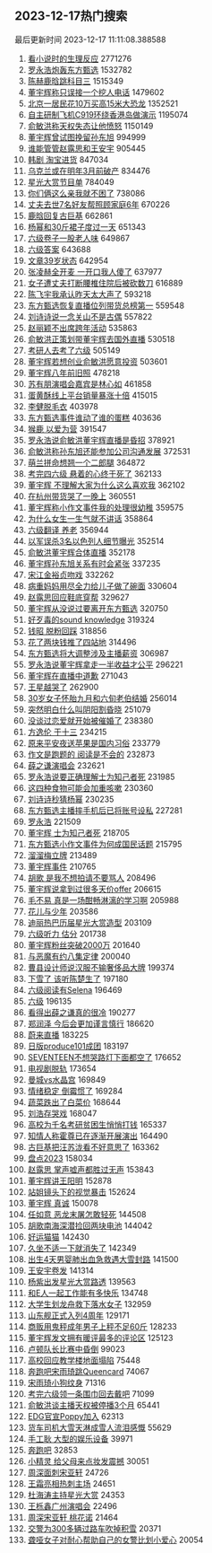 ## 2023-12-17热门搜索 
最后更新时间 2023-12-17 11:11:08.388588 
1. [看小说时的生理反应](https://s.weibo.com/weibo?q=%E7%9C%8B%E5%B0%8F%E8%AF%B4%E6%97%B6%E7%9A%84%E7%94%9F%E7%90%86%E5%8F%8D%E5%BA%94&t=31&band_rank=1&Refer=top) 2771276
1. [罗永浩炮轰东方甄选](https://s.weibo.com/weibo?q=%23%E7%BD%97%E6%B0%B8%E6%B5%A9%E7%82%AE%E8%BD%B0%E4%B8%9C%E6%96%B9%E7%94%84%E9%80%89%23&t=31&band_rank=2&Refer=top) 1532782
1. [陈赫鹿晗跳科目三](https://s.weibo.com/weibo?q=%23%E9%99%88%E8%B5%AB%E9%B9%BF%E6%99%97%E8%B7%B3%E7%A7%91%E7%9B%AE%E4%B8%89%23&t=31&band_rank=1&Refer=top) 1515349
1. [董宇辉称只误接一个挖人电话](https://s.weibo.com/weibo?q=%23%E8%91%A3%E5%AE%87%E8%BE%89%E7%A7%B0%E5%8F%AA%E8%AF%AF%E6%8E%A5%E4%B8%80%E4%B8%AA%E6%8C%96%E4%BA%BA%E7%94%B5%E8%AF%9D%23&t=31&band_rank=1&Refer=top) 1479602
1. [北京一居民花10万买高15米大恐龙](https://s.weibo.com/weibo?q=%23%E5%8C%97%E4%BA%AC%E4%B8%80%E5%B1%85%E6%B0%91%E8%8A%B110%E4%B8%87%E4%B9%B0%E9%AB%9815%E7%B1%B3%E5%A4%A7%E6%81%90%E9%BE%99%23&t=31&band_rank=1&Refer=top) 1352521
1. [自主研制飞机C919环绕香港岛做演示](https://s.weibo.com/weibo?q=%23%E8%87%AA%E4%B8%BB%E7%A0%94%E5%88%B6%E9%A3%9E%E6%9C%BAC919%E7%8E%AF%E7%BB%95%E9%A6%99%E6%B8%AF%E5%B2%9B%E5%81%9A%E6%BC%94%E7%A4%BA%23&t=31&band_rank=3&Refer=top) 1195074
1. [俞敏洪称天权失态让他愤怒](https://s.weibo.com/weibo?q=%23%E4%BF%9E%E6%95%8F%E6%B4%AA%E7%A7%B0%E5%A4%A9%E6%9D%83%E5%A4%B1%E6%80%81%E8%AE%A9%E4%BB%96%E6%84%A4%E6%80%92%23&t=31&band_rank=4&Refer=top) 1150149
1. [董宇辉曾试图挽留孙东旭](https://s.weibo.com/weibo?q=%23%E8%91%A3%E5%AE%87%E8%BE%89%E6%9B%BE%E8%AF%95%E5%9B%BE%E6%8C%BD%E7%95%99%E5%AD%99%E4%B8%9C%E6%97%AD%23&t=31&band_rank=5&Refer=top) 994999
1. [谁能管管赵露思和王安宇](https://s.weibo.com/weibo?q=%E8%B0%81%E8%83%BD%E7%AE%A1%E7%AE%A1%E8%B5%B5%E9%9C%B2%E6%80%9D%E5%92%8C%E7%8E%8B%E5%AE%89%E5%AE%87&t=31&band_rank=6&Refer=top) 905445
1. [韩剧 淘宝进货](https://s.weibo.com/weibo?q=%E9%9F%A9%E5%89%A7%20%E6%B7%98%E5%AE%9D%E8%BF%9B%E8%B4%A7&t=31&band_rank=38&Refer=top) 847034
1. [乌克兰或在明年3月前破产](https://s.weibo.com/weibo?q=%23%E4%B9%8C%E5%85%8B%E5%85%B0%E6%88%96%E5%9C%A8%E6%98%8E%E5%B9%B43%E6%9C%88%E5%89%8D%E7%A0%B4%E4%BA%A7%23&t=31&band_rank=50&Refer=top) 834476
1. [星光大赏节目单](https://s.weibo.com/weibo?q=%23%E6%98%9F%E5%85%89%E5%A4%A7%E8%B5%8F%E8%8A%82%E7%9B%AE%E5%8D%95%23&t=31&band_rank=5&Refer=top) 784049
1. [你们俩这么亲我就不困了](https://s.weibo.com/weibo?q=%E4%BD%A0%E4%BB%AC%E4%BF%A9%E8%BF%99%E4%B9%88%E4%BA%B2%E6%88%91%E5%B0%B1%E4%B8%8D%E5%9B%B0%E4%BA%86&t=31&band_rank=7&Refer=top) 738086
1. [丈夫去世7名好友帮照顾家庭6年](https://s.weibo.com/weibo?q=%23%E4%B8%88%E5%A4%AB%E5%8E%BB%E4%B8%967%E5%90%8D%E5%A5%BD%E5%8F%8B%E5%B8%AE%E7%85%A7%E9%A1%BE%E5%AE%B6%E5%BA%AD6%E5%B9%B4%23&t=31&band_rank=20&Refer=top) 670226
1. [鹿晗回复古巨基](https://s.weibo.com/weibo?q=%23%E9%B9%BF%E6%99%97%E5%9B%9E%E5%A4%8D%E5%8F%A4%E5%B7%A8%E5%9F%BA%23&t=31&band_rank=8&Refer=top) 662861
1. [杨幂和30斤裙子度过一天](https://s.weibo.com/weibo?q=%E6%9D%A8%E5%B9%82%E5%92%8C30%E6%96%A4%E8%A3%99%E5%AD%90%E5%BA%A6%E8%BF%87%E4%B8%80%E5%A4%A9&t=31&band_rank=37&Refer=top) 651343
1. [六级卷子一股老人味](https://s.weibo.com/weibo?q=%E5%85%AD%E7%BA%A7%E5%8D%B7%E5%AD%90%E4%B8%80%E8%82%A1%E8%80%81%E4%BA%BA%E5%91%B3&t=31&band_rank=9&Refer=top) 649867
1. [六级答案](https://s.weibo.com/weibo?q=%E5%85%AD%E7%BA%A7%E7%AD%94%E6%A1%88&t=31&band_rank=10&Refer=top) 643688
1. [文章39岁状态](https://s.weibo.com/weibo?q=%23%E6%96%87%E7%AB%A039%E5%B2%81%E7%8A%B6%E6%80%81%23&t=31&band_rank=11&Refer=top) 642954
1. [张凌赫全开麦 一开口我人傻了](https://s.weibo.com/weibo?q=%E5%BC%A0%E5%87%8C%E8%B5%AB%E5%85%A8%E5%BC%80%E9%BA%A6%20%E4%B8%80%E5%BC%80%E5%8F%A3%E6%88%91%E4%BA%BA%E5%82%BB%E4%BA%86&t=31&band_rank=12&Refer=top) 637977
1. [女子遭丈夫打断腰椎住院后被砍数刀](https://s.weibo.com/weibo?q=%23%E5%A5%B3%E5%AD%90%E9%81%AD%E4%B8%88%E5%A4%AB%E6%89%93%E6%96%AD%E8%85%B0%E6%A4%8E%E4%BD%8F%E9%99%A2%E5%90%8E%E8%A2%AB%E7%A0%8D%E6%95%B0%E5%88%80%23&t=31&band_rank=10&Refer=top) 616889
1. [陈飞宇我承认昨天太大声了](https://s.weibo.com/weibo?q=%23%E9%99%88%E9%A3%9E%E5%AE%87%E6%88%91%E6%89%BF%E8%AE%A4%E6%98%A8%E5%A4%A9%E5%A4%AA%E5%A4%A7%E5%A3%B0%E4%BA%86%23&t=31&band_rank=13&Refer=top) 593218
1. [东方甄选恢复直播位列带货总榜第一](https://s.weibo.com/weibo?q=%23%E4%B8%9C%E6%96%B9%E7%94%84%E9%80%89%E6%81%A2%E5%A4%8D%E7%9B%B4%E6%92%AD%E4%BD%8D%E5%88%97%E5%B8%A6%E8%B4%A7%E6%80%BB%E6%A6%9C%E7%AC%AC%E4%B8%80%23&t=31&band_rank=2&Refer=top) 559548
1. [刘诗诗说一念关山不是古偶](https://s.weibo.com/weibo?q=%23%E5%88%98%E8%AF%97%E8%AF%97%E8%AF%B4%E4%B8%80%E5%BF%B5%E5%85%B3%E5%B1%B1%E4%B8%8D%E6%98%AF%E5%8F%A4%E5%81%B6%23&t=31&band_rank=10&Refer=top) 557822
1. [赵丽颖不出席跨年活动](https://s.weibo.com/weibo?q=%23%E8%B5%B5%E4%B8%BD%E9%A2%96%E4%B8%8D%E5%87%BA%E5%B8%AD%E8%B7%A8%E5%B9%B4%E6%B4%BB%E5%8A%A8%23&t=31&band_rank=6&Refer=top) 535863
1. [俞敏洪正策划带董宇辉去国外直播](https://s.weibo.com/weibo?q=%23%E4%BF%9E%E6%95%8F%E6%B4%AA%E6%AD%A3%E7%AD%96%E5%88%92%E5%B8%A6%E8%91%A3%E5%AE%87%E8%BE%89%E5%8E%BB%E5%9B%BD%E5%A4%96%E7%9B%B4%E6%92%AD%23&t=31&band_rank=6&Refer=top) 530518
1. [考研人去考了六级](https://s.weibo.com/weibo?q=%23%E8%80%83%E7%A0%94%E4%BA%BA%E5%8E%BB%E8%80%83%E4%BA%86%E5%85%AD%E7%BA%A7%23&t=31&band_rank=16&Refer=top) 505149
1. [董宇辉若想创业俞敏洪愿意投资](https://s.weibo.com/weibo?q=%23%E8%91%A3%E5%AE%87%E8%BE%89%E8%8B%A5%E6%83%B3%E5%88%9B%E4%B8%9A%E4%BF%9E%E6%95%8F%E6%B4%AA%E6%84%BF%E6%84%8F%E6%8A%95%E8%B5%84%23&t=31&band_rank=14&Refer=top) 503601
1. [董宇辉八年前旧照](https://s.weibo.com/weibo?q=%23%E8%91%A3%E5%AE%87%E8%BE%89%E5%85%AB%E5%B9%B4%E5%89%8D%E6%97%A7%E7%85%A7%23&t=31&band_rank=14&Refer=top) 478218
1. [苏有朋演唱会嘉宾是林心如](https://s.weibo.com/weibo?q=%E8%8B%8F%E6%9C%89%E6%9C%8B%E6%BC%94%E5%94%B1%E4%BC%9A%E5%98%89%E5%AE%BE%E6%98%AF%E6%9E%97%E5%BF%83%E5%A6%82&t=31&band_rank=15&Refer=top) 461858
1. [蛋黄酥线上平台销量暴涨十倍](https://s.weibo.com/weibo?q=%23%E8%9B%8B%E9%BB%84%E9%85%A5%E7%BA%BF%E4%B8%8A%E5%B9%B3%E5%8F%B0%E9%94%80%E9%87%8F%E6%9A%B4%E6%B6%A8%E5%8D%81%E5%80%8D%23&t=31&band_rank=36&Refer=top) 415015
1. [李健脱毛衣](https://s.weibo.com/weibo?q=%E6%9D%8E%E5%81%A5%E8%84%B1%E6%AF%9B%E8%A1%A3&t=31&band_rank=16&Refer=top) 403978
1. [东方甄选事件谁动了谁的蛋糕](https://s.weibo.com/weibo?q=%23%E4%B8%9C%E6%96%B9%E7%94%84%E9%80%89%E4%BA%8B%E4%BB%B6%E8%B0%81%E5%8A%A8%E4%BA%86%E8%B0%81%E7%9A%84%E8%9B%8B%E7%B3%95%23&t=31&band_rank=45&Refer=top) 403636
1. [猴鹿 以爱为营](https://s.weibo.com/weibo?q=%E7%8C%B4%E9%B9%BF%20%E4%BB%A5%E7%88%B1%E4%B8%BA%E8%90%A5&t=31&band_rank=23&Refer=top) 391547
1. [罗永浩说俞敏洪董宇辉直播是昏招](https://s.weibo.com/weibo?q=%23%E7%BD%97%E6%B0%B8%E6%B5%A9%E8%AF%B4%E4%BF%9E%E6%95%8F%E6%B4%AA%E8%91%A3%E5%AE%87%E8%BE%89%E7%9B%B4%E6%92%AD%E6%98%AF%E6%98%8F%E6%8B%9B%23&t=31&band_rank=17&Refer=top) 378921
1. [俞敏洪称孙东旭还能参加公司沟通发展](https://s.weibo.com/weibo?q=%23%E4%BF%9E%E6%95%8F%E6%B4%AA%E7%A7%B0%E5%AD%99%E4%B8%9C%E6%97%AD%E8%BF%98%E8%83%BD%E5%8F%82%E5%8A%A0%E5%85%AC%E5%8F%B8%E6%B2%9F%E9%80%9A%E5%8F%91%E5%B1%95%23&t=31&band_rank=47&Refer=top) 372531
1. [萌兰拼命想翘一个二郎腿](https://s.weibo.com/weibo?q=%23%E8%90%8C%E5%85%B0%E6%8B%BC%E5%91%BD%E6%83%B3%E7%BF%98%E4%B8%80%E4%B8%AA%E4%BA%8C%E9%83%8E%E8%85%BF%23&t=31&band_rank=30&Refer=top) 364872
1. [考完四六级 悬着的心终于死了](https://s.weibo.com/weibo?q=%E8%80%83%E5%AE%8C%E5%9B%9B%E5%85%AD%E7%BA%A7%20%E6%82%AC%E7%9D%80%E7%9A%84%E5%BF%83%E7%BB%88%E4%BA%8E%E6%AD%BB%E4%BA%86&t=31&band_rank=19&Refer=top) 362133
1. [董宇辉 不理解大家为什么这么喜欢我](https://s.weibo.com/weibo?q=%E8%91%A3%E5%AE%87%E8%BE%89%20%E4%B8%8D%E7%90%86%E8%A7%A3%E5%A4%A7%E5%AE%B6%E4%B8%BA%E4%BB%80%E4%B9%88%E8%BF%99%E4%B9%88%E5%96%9C%E6%AC%A2%E6%88%91&t=31&band_rank=21&Refer=top) 362102
1. [在杭州带货哭了一晚上](https://s.weibo.com/weibo?q=%23%E5%9C%A8%E6%9D%AD%E5%B7%9E%E5%B8%A6%E8%B4%A7%E5%93%AD%E4%BA%86%E4%B8%80%E6%99%9A%E4%B8%8A%23&t=31&band_rank=18&Refer=top) 360551
1. [董宇辉称小作文事件我的处理很幼稚](https://s.weibo.com/weibo?q=%23%E8%91%A3%E5%AE%87%E8%BE%89%E7%A7%B0%E5%B0%8F%E4%BD%9C%E6%96%87%E4%BA%8B%E4%BB%B6%E6%88%91%E7%9A%84%E5%A4%84%E7%90%86%E5%BE%88%E5%B9%BC%E7%A8%9A%23&t=31&band_rank=22&Refer=top) 359575
1. [为什么女生一生气就不讲话](https://s.weibo.com/weibo?q=%23%E4%B8%BA%E4%BB%80%E4%B9%88%E5%A5%B3%E7%94%9F%E4%B8%80%E7%94%9F%E6%B0%94%E5%B0%B1%E4%B8%8D%E8%AE%B2%E8%AF%9D%23&t=31&band_rank=34&Refer=top) 358864
1. [六级翻译 养老](https://s.weibo.com/weibo?q=%E5%85%AD%E7%BA%A7%E7%BF%BB%E8%AF%91%20%E5%85%BB%E8%80%81&t=31&band_rank=20&Refer=top) 356944
1. [以军误杀3名以色列人细节曝光](https://s.weibo.com/weibo?q=%23%E4%BB%A5%E5%86%9B%E8%AF%AF%E6%9D%803%E5%90%8D%E4%BB%A5%E8%89%B2%E5%88%97%E4%BA%BA%E7%BB%86%E8%8A%82%E6%9B%9D%E5%85%89%23&t=31&band_rank=9&Refer=top) 352514
1. [俞敏洪董宇辉合体直播](https://s.weibo.com/weibo?q=%23%E4%BF%9E%E6%95%8F%E6%B4%AA%E8%91%A3%E5%AE%87%E8%BE%89%E5%90%88%E4%BD%93%E7%9B%B4%E6%92%AD%23&t=31&band_rank=24&Refer=top) 352178
1. [董宇辉孙东旭关系有时会紧张](https://s.weibo.com/weibo?q=%23%E8%91%A3%E5%AE%87%E8%BE%89%E5%AD%99%E4%B8%9C%E6%97%AD%E5%85%B3%E7%B3%BB%E6%9C%89%E6%97%B6%E4%BC%9A%E7%B4%A7%E5%BC%A0%23&t=31&band_rank=25&Refer=top) 337235
1. [宋江金裕贞吻戏](https://s.weibo.com/weibo?q=%E5%AE%8B%E6%B1%9F%E9%87%91%E8%A3%95%E8%B4%9E%E5%90%BB%E6%88%8F&t=31&band_rank=26&Refer=top) 332262
1. [病重妈妈用尽全力给儿子做了碗面](https://s.weibo.com/weibo?q=%23%E7%97%85%E9%87%8D%E5%A6%88%E5%A6%88%E7%94%A8%E5%B0%BD%E5%85%A8%E5%8A%9B%E7%BB%99%E5%84%BF%E5%AD%90%E5%81%9A%E4%BA%86%E7%A2%97%E9%9D%A2%23&t=31&band_rank=40&Refer=top) 330604
1. [赵露思回应鞋底穿帮](https://s.weibo.com/weibo?q=%23%E8%B5%B5%E9%9C%B2%E6%80%9D%E5%9B%9E%E5%BA%94%E9%9E%8B%E5%BA%95%E7%A9%BF%E5%B8%AE%23&t=31&band_rank=27&Refer=top) 329627
1. [董宇辉从没说过要离开东方甄选](https://s.weibo.com/weibo?q=%23%E8%91%A3%E5%AE%87%E8%BE%89%E4%BB%8E%E6%B2%A1%E8%AF%B4%E8%BF%87%E8%A6%81%E7%A6%BB%E5%BC%80%E4%B8%9C%E6%96%B9%E7%94%84%E9%80%89%23&t=31&band_rank=28&Refer=top) 320750
1. [好歹毒的sound knowledge](https://s.weibo.com/weibo?q=%E5%A5%BD%E6%AD%B9%E6%AF%92%E7%9A%84sound%20knowledge&t=31&band_rank=29&Refer=top) 319324
1. [钱昭 脱粉回踩](https://s.weibo.com/weibo?q=%E9%92%B1%E6%98%AD%20%E8%84%B1%E7%B2%89%E5%9B%9E%E8%B8%A9&t=31&band_rank=31&Refer=top) 318856
1. [花了两块钱推了四站地](https://s.weibo.com/weibo?q=%23%E8%8A%B1%E4%BA%86%E4%B8%A4%E5%9D%97%E9%92%B1%E6%8E%A8%E4%BA%86%E5%9B%9B%E7%AB%99%E5%9C%B0%23&t=31&band_rank=40&Refer=top) 314496
1. [东方甄选将大调整涉及主播薪资](https://s.weibo.com/weibo?q=%23%E4%B8%9C%E6%96%B9%E7%94%84%E9%80%89%E5%B0%86%E5%A4%A7%E8%B0%83%E6%95%B4%E6%B6%89%E5%8F%8A%E4%B8%BB%E6%92%AD%E8%96%AA%E8%B5%84%23&t=31&band_rank=32&Refer=top) 306987
1. [罗永浩说董宇辉拿走一半收益才公平](https://s.weibo.com/weibo?q=%23%E7%BD%97%E6%B0%B8%E6%B5%A9%E8%AF%B4%E8%91%A3%E5%AE%87%E8%BE%89%E6%8B%BF%E8%B5%B0%E4%B8%80%E5%8D%8A%E6%94%B6%E7%9B%8A%E6%89%8D%E5%85%AC%E5%B9%B3%23&t=31&band_rank=33&Refer=top) 296221
1. [董宇辉在直播中道歉](https://s.weibo.com/weibo?q=%23%E8%91%A3%E5%AE%87%E8%BE%89%E5%9C%A8%E7%9B%B4%E6%92%AD%E4%B8%AD%E9%81%93%E6%AD%89%23&t=31&band_rank=35&Refer=top) 271043
1. [王星越哭了](https://s.weibo.com/weibo?q=%23%E7%8E%8B%E6%98%9F%E8%B6%8A%E5%93%AD%E4%BA%86%23&t=31&band_rank=36&Refer=top) 262900
1. [30岁女子怀胎九月和六旬老伯结婚](https://s.weibo.com/weibo?q=%2330%E5%B2%81%E5%A5%B3%E5%AD%90%E6%80%80%E8%83%8E%E4%B9%9D%E6%9C%88%E5%92%8C%E5%85%AD%E6%97%AC%E8%80%81%E4%BC%AF%E7%BB%93%E5%A9%9A%23&t=31&band_rank=23&Refer=top) 256014
1. [突然明白什么叫阴阳割昏晓](https://s.weibo.com/weibo?q=%E7%AA%81%E7%84%B6%E6%98%8E%E7%99%BD%E4%BB%80%E4%B9%88%E5%8F%AB%E9%98%B4%E9%98%B3%E5%89%B2%E6%98%8F%E6%99%93&t=31&band_rank=24&Refer=top) 251079
1. [没谈过恋爱就开始被催婚了](https://s.weibo.com/weibo?q=%E6%B2%A1%E8%B0%88%E8%BF%87%E6%81%8B%E7%88%B1%E5%B0%B1%E5%BC%80%E5%A7%8B%E8%A2%AB%E5%82%AC%E5%A9%9A%E4%BA%86&t=31&band_rank=26&Refer=top) 238380
1. [方逸伦 于十三](https://s.weibo.com/weibo?q=%E6%96%B9%E9%80%B8%E4%BC%A6%20%E4%BA%8E%E5%8D%81%E4%B8%89&t=31&band_rank=39&Refer=top) 234215
1. [原来平安夜送苹果是国内习俗](https://s.weibo.com/weibo?q=%23%E5%8E%9F%E6%9D%A5%E5%B9%B3%E5%AE%89%E5%A4%9C%E9%80%81%E8%8B%B9%E6%9E%9C%E6%98%AF%E5%9B%BD%E5%86%85%E4%B9%A0%E4%BF%97%23&t=31&band_rank=24&Refer=top) 233779
1. [作文是跑题的 阅读是不会的](https://s.weibo.com/weibo?q=%E4%BD%9C%E6%96%87%E6%98%AF%E8%B7%91%E9%A2%98%E7%9A%84%20%E9%98%85%E8%AF%BB%E6%98%AF%E4%B8%8D%E4%BC%9A%E7%9A%84&t=31&band_rank=40&Refer=top) 232873
1. [薛之谦演唱会](https://s.weibo.com/weibo?q=%E8%96%9B%E4%B9%8B%E8%B0%A6%E6%BC%94%E5%94%B1%E4%BC%9A&t=31&band_rank=41&Refer=top) 232621
1. [罗永浩说要正确理解士为知己者死](https://s.weibo.com/weibo?q=%23%E7%BD%97%E6%B0%B8%E6%B5%A9%E8%AF%B4%E8%A6%81%E6%AD%A3%E7%A1%AE%E7%90%86%E8%A7%A3%E5%A3%AB%E4%B8%BA%E7%9F%A5%E5%B7%B1%E8%80%85%E6%AD%BB%23&t=31&band_rank=28&Refer=top) 231985
1. [这四种食物可能会加重咳嗽](https://s.weibo.com/weibo?q=%23%E8%BF%99%E5%9B%9B%E7%A7%8D%E9%A3%9F%E7%89%A9%E5%8F%AF%E8%83%BD%E4%BC%9A%E5%8A%A0%E9%87%8D%E5%92%B3%E5%97%BD%23&t=31&band_rank=46&Refer=top) 230360
1. [刘诗诗秒猜杨幂](https://s.weibo.com/weibo?q=%E5%88%98%E8%AF%97%E8%AF%97%E7%A7%92%E7%8C%9C%E6%9D%A8%E5%B9%82&t=31&band_rank=42&Refer=top) 230235
1. [东方甄选主播摔手机后已将账号设私](https://s.weibo.com/weibo?q=%23%E4%B8%9C%E6%96%B9%E7%94%84%E9%80%89%E4%B8%BB%E6%92%AD%E6%91%94%E6%89%8B%E6%9C%BA%E5%90%8E%E5%B7%B2%E5%B0%86%E8%B4%A6%E5%8F%B7%E8%AE%BE%E7%A7%81%23&t=31&band_rank=43&Refer=top) 227281
1. [罗永浩](https://s.weibo.com/weibo?q=%E7%BD%97%E6%B0%B8%E6%B5%A9&t=31&band_rank=44&Refer=top) 221509
1. [董宇辉 士为知己者死](https://s.weibo.com/weibo?q=%E8%91%A3%E5%AE%87%E8%BE%89%20%E5%A3%AB%E4%B8%BA%E7%9F%A5%E5%B7%B1%E8%80%85%E6%AD%BB&t=31&band_rank=21&Refer=top) 218705
1. [东方甄选小作文事件为何成国民话题](https://s.weibo.com/weibo?q=%23%E4%B8%9C%E6%96%B9%E7%94%84%E9%80%89%E5%B0%8F%E4%BD%9C%E6%96%87%E4%BA%8B%E4%BB%B6%E4%B8%BA%E4%BD%95%E6%88%90%E5%9B%BD%E6%B0%91%E8%AF%9D%E9%A2%98%23&t=31&band_rank=32&Refer=top) 215795
1. [溜溜梅立牌](https://s.weibo.com/weibo?q=%E6%BA%9C%E6%BA%9C%E6%A2%85%E7%AB%8B%E7%89%8C&t=31&band_rank=28&Refer=top) 213489
1. [董宇辉事件](https://s.weibo.com/weibo?q=%E8%91%A3%E5%AE%87%E8%BE%89%E4%BA%8B%E4%BB%B6&t=31&band_rank=25&Refer=top) 210765
1. [胡歌 是我不想拍请不要骂人](https://s.weibo.com/weibo?q=%E8%83%A1%E6%AD%8C%20%E6%98%AF%E6%88%91%E4%B8%8D%E6%83%B3%E6%8B%8D%E8%AF%B7%E4%B8%8D%E8%A6%81%E9%AA%82%E4%BA%BA&t=31&band_rank=45&Refer=top) 208496
1. [董宇辉说拿到过很多天价offer](https://s.weibo.com/weibo?q=%23%E8%91%A3%E5%AE%87%E8%BE%89%E8%AF%B4%E6%8B%BF%E5%88%B0%E8%BF%87%E5%BE%88%E5%A4%9A%E5%A4%A9%E4%BB%B7offer%23&t=31&band_rank=46&Refer=top) 206615
1. [毛不易 真是一场酣畅淋漓的学习啊](https://s.weibo.com/weibo?q=%E6%AF%9B%E4%B8%8D%E6%98%93%20%E7%9C%9F%E6%98%AF%E4%B8%80%E5%9C%BA%E9%85%A3%E7%95%85%E6%B7%8B%E6%BC%93%E7%9A%84%E5%AD%A6%E4%B9%A0%E5%95%8A&t=31&band_rank=37&Refer=top) 205988
1. [花儿与少年](https://s.weibo.com/weibo?q=%E8%8A%B1%E5%84%BF%E4%B8%8E%E5%B0%91%E5%B9%B4&t=31&band_rank=29&Refer=top) 203586
1. [迪丽热巴历届星光大赏造型](https://s.weibo.com/weibo?q=%23%E8%BF%AA%E4%B8%BD%E7%83%AD%E5%B7%B4%E5%8E%86%E5%B1%8A%E6%98%9F%E5%85%89%E5%A4%A7%E8%B5%8F%E9%80%A0%E5%9E%8B%23&t=31&band_rank=41&Refer=top) 203109
1. [六级听力 估分](https://s.weibo.com/weibo?q=%E5%85%AD%E7%BA%A7%E5%90%AC%E5%8A%9B%20%E4%BC%B0%E5%88%86&t=31&band_rank=40&Refer=top) 201738
1. [董宇辉粉丝突破2000万](https://s.weibo.com/weibo?q=%23%E8%91%A3%E5%AE%87%E8%BE%89%E7%B2%89%E4%B8%9D%E7%AA%81%E7%A0%B42000%E4%B8%87%23&t=31&band_rank=31&Refer=top) 201640
1. [与恶魔有约八集定律](https://s.weibo.com/weibo?q=%23%E4%B8%8E%E6%81%B6%E9%AD%94%E6%9C%89%E7%BA%A6%E5%85%AB%E9%9B%86%E5%AE%9A%E5%BE%8B%23&t=31&band_rank=47&Refer=top) 200040
1. [曹县设计师说汉服不输奢侈品大牌](https://s.weibo.com/weibo?q=%23%E6%9B%B9%E5%8E%BF%E8%AE%BE%E8%AE%A1%E5%B8%88%E8%AF%B4%E6%B1%89%E6%9C%8D%E4%B8%8D%E8%BE%93%E5%A5%A2%E4%BE%88%E5%93%81%E5%A4%A7%E7%89%8C%23&t=31&band_rank=30&Refer=top) 199374
1. [下雪了 该听陈楚生了](https://s.weibo.com/weibo?q=%E4%B8%8B%E9%9B%AA%E4%BA%86%20%E8%AF%A5%E5%90%AC%E9%99%88%E6%A5%9A%E7%94%9F%E4%BA%86&t=31&band_rank=48&Refer=top) 197180
1. [六级阅读有Selena](https://s.weibo.com/weibo?q=%23%E5%85%AD%E7%BA%A7%E9%98%85%E8%AF%BB%E6%9C%89Selena%23&t=31&band_rank=49&Refer=top) 196469
1. [六级](https://s.weibo.com/weibo?q=%E5%85%AD%E7%BA%A7&t=31&band_rank=50&Refer=top) 196135
1. [看得出薛之谦真的很冷](https://s.weibo.com/weibo?q=%E7%9C%8B%E5%BE%97%E5%87%BA%E8%96%9B%E4%B9%8B%E8%B0%A6%E7%9C%9F%E7%9A%84%E5%BE%88%E5%86%B7&t=31&band_rank=36&Refer=top) 190277
1. [郑润泽 今后会更加谨言慎行](https://s.weibo.com/weibo?q=%E9%83%91%E6%B6%A6%E6%B3%BD%20%E4%BB%8A%E5%90%8E%E4%BC%9A%E6%9B%B4%E5%8A%A0%E8%B0%A8%E8%A8%80%E6%85%8E%E8%A1%8C&t=31&band_rank=35&Refer=top) 186620
1. [蔚来直播](https://s.weibo.com/weibo?q=%E8%94%9A%E6%9D%A5%E7%9B%B4%E6%92%AD&t=31&band_rank=29&Refer=top) 183225
1. [日版produce101成团](https://s.weibo.com/weibo?q=%23%E6%97%A5%E7%89%88produce101%E6%88%90%E5%9B%A2%23&t=31&band_rank=43&Refer=top) 183197
1. [SEVENTEEN不想哭路灯下面都空了](https://s.weibo.com/weibo?q=SEVENTEEN%E4%B8%8D%E6%83%B3%E5%93%AD%E8%B7%AF%E7%81%AF%E4%B8%8B%E9%9D%A2%E9%83%BD%E7%A9%BA%E4%BA%86&t=31&band_rank=41&Refer=top) 176652
1. [电视剧脱轨](https://s.weibo.com/weibo?q=%E7%94%B5%E8%A7%86%E5%89%A7%E8%84%B1%E8%BD%A8&t=31&band_rank=48&Refer=top) 173654
1. [曼城vs水晶宫](https://s.weibo.com/weibo?q=%23%E6%9B%BC%E5%9F%8Evs%E6%B0%B4%E6%99%B6%E5%AE%AB%23&t=31&band_rank=29&Refer=top) 169849
1. [情绪稳定 倒霉惯了](https://s.weibo.com/weibo?q=%E6%83%85%E7%BB%AA%E7%A8%B3%E5%AE%9A%20%E5%80%92%E9%9C%89%E6%83%AF%E4%BA%86&t=31&band_rank=41&Refer=top) 169284
1. [蔬菜跌出了白菜价](https://s.weibo.com/weibo?q=%23%E8%94%AC%E8%8F%9C%E8%B7%8C%E5%87%BA%E4%BA%86%E7%99%BD%E8%8F%9C%E4%BB%B7%23&t=31&band_rank=44&Refer=top) 168644
1. [刘浩存哭戏](https://s.weibo.com/weibo?q=%E5%88%98%E6%B5%A9%E5%AD%98%E5%93%AD%E6%88%8F&t=31&band_rank=38&Refer=top) 168047
1. [高校为千名考研贫困生悄悄打钱](https://s.weibo.com/weibo?q=%23%E9%AB%98%E6%A0%A1%E4%B8%BA%E5%8D%83%E5%90%8D%E8%80%83%E7%A0%94%E8%B4%AB%E5%9B%B0%E7%94%9F%E6%82%84%E6%82%84%E6%89%93%E9%92%B1%23&t=31&band_rank=35&Refer=top) 165337
1. [知情人称霍尊已在逐渐开展演出](https://s.weibo.com/weibo?q=%E7%9F%A5%E6%83%85%E4%BA%BA%E7%A7%B0%E9%9C%8D%E5%B0%8A%E5%B7%B2%E5%9C%A8%E9%80%90%E6%B8%90%E5%BC%80%E5%B1%95%E6%BC%94%E5%87%BA&t=31&band_rank=48&Refer=top) 164490
1. [古巨基把汪苏泷看不好意思了](https://s.weibo.com/weibo?q=%E5%8F%A4%E5%B7%A8%E5%9F%BA%E6%8A%8A%E6%B1%AA%E8%8B%8F%E6%B3%B7%E7%9C%8B%E4%B8%8D%E5%A5%BD%E6%84%8F%E6%80%9D%E4%BA%86&t=31&band_rank=42&Refer=top) 163362
1. [盘点2023](https://s.weibo.com/weibo?q=%23%E7%9B%98%E7%82%B92023%23&t=31&band_rank=46&Refer=top) 158034
1. [赵露思 掌声嘘声都胜过无声](https://s.weibo.com/weibo?q=%E8%B5%B5%E9%9C%B2%E6%80%9D%20%E6%8E%8C%E5%A3%B0%E5%98%98%E5%A3%B0%E9%83%BD%E8%83%9C%E8%BF%87%E6%97%A0%E5%A3%B0&t=31&band_rank=41&Refer=top) 153843
1. [董宇辉讲王阳明](https://s.weibo.com/weibo?q=%E8%91%A3%E5%AE%87%E8%BE%89%E8%AE%B2%E7%8E%8B%E9%98%B3%E6%98%8E&t=31&band_rank=34&Refer=top) 152878
1. [站姐镜头下的视觉暴击](https://s.weibo.com/weibo?q=%23%E7%AB%99%E5%A7%90%E9%95%9C%E5%A4%B4%E4%B8%8B%E7%9A%84%E8%A7%86%E8%A7%89%E6%9A%B4%E5%87%BB%23&t=31&band_rank=33&Refer=top) 152624
1. [董宇辉 真诚](https://s.weibo.com/weibo?q=%E8%91%A3%E5%AE%87%E8%BE%89%20%E7%9C%9F%E8%AF%9A&t=31&band_rank=47&Refer=top) 150078
1. [任如意 恶龙末屠怎敢轻死](https://s.weibo.com/weibo?q=%E4%BB%BB%E5%A6%82%E6%84%8F%20%E6%81%B6%E9%BE%99%E6%9C%AB%E5%B1%A0%E6%80%8E%E6%95%A2%E8%BD%BB%E6%AD%BB&t=31&band_rank=41&Refer=top) 144508
1. [胡歌南海深潜捡回两块电池](https://s.weibo.com/weibo?q=%23%E8%83%A1%E6%AD%8C%E5%8D%97%E6%B5%B7%E6%B7%B1%E6%BD%9C%E6%8D%A1%E5%9B%9E%E4%B8%A4%E5%9D%97%E7%94%B5%E6%B1%A0%23&t=31&band_rank=42&Refer=top) 144042
1. [好运猫猫](https://s.weibo.com/weibo?q=%E5%A5%BD%E8%BF%90%E7%8C%AB%E7%8C%AB&t=31&band_rank=43&Refer=top) 142430
1. [久坐不适一下就消失了](https://s.weibo.com/weibo?q=%E4%B9%85%E5%9D%90%E4%B8%8D%E9%80%82%E4%B8%80%E4%B8%8B%E5%B0%B1%E6%B6%88%E5%A4%B1%E4%BA%86&t=31&band_rank=44&Refer=top) 142349
1. [出生4天男婴肺出血急救遇大雪封路](https://s.weibo.com/weibo?q=%23%E5%87%BA%E7%94%9F4%E5%A4%A9%E7%94%B7%E5%A9%B4%E8%82%BA%E5%87%BA%E8%A1%80%E6%80%A5%E6%95%91%E9%81%87%E5%A4%A7%E9%9B%AA%E5%B0%81%E8%B7%AF%23&t=31&band_rank=29&Refer=top) 141500
1. [王安宇卷发](https://s.weibo.com/weibo?q=%23%E7%8E%8B%E5%AE%89%E5%AE%87%E5%8D%B7%E5%8F%91%23&t=31&band_rank=42&Refer=top) 141314
1. [杨紫出发星光大赏路透](https://s.weibo.com/weibo?q=%23%E6%9D%A8%E7%B4%AB%E5%87%BA%E5%8F%91%E6%98%9F%E5%85%89%E5%A4%A7%E8%B5%8F%E8%B7%AF%E9%80%8F%23&t=31&band_rank=48&Refer=top) 139563
1. [和E人一起工作能有多快乐](https://s.weibo.com/weibo?q=%23%E5%92%8CE%E4%BA%BA%E4%B8%80%E8%B5%B7%E5%B7%A5%E4%BD%9C%E8%83%BD%E6%9C%89%E5%A4%9A%E5%BF%AB%E4%B9%90%23&t=31&band_rank=49&Refer=top) 134748
1. [大学生划龙舟救下落水女子](https://s.weibo.com/weibo?q=%23%E5%A4%A7%E5%AD%A6%E7%94%9F%E5%88%92%E9%BE%99%E8%88%9F%E6%95%91%E4%B8%8B%E8%90%BD%E6%B0%B4%E5%A5%B3%E5%AD%90%23&t=31&band_rank=50&Refer=top) 132959
1. [山东舰正式入列4周年](https://s.weibo.com/weibo?q=%23%E5%B1%B1%E4%B8%9C%E8%88%B0%E6%AD%A3%E5%BC%8F%E5%85%A5%E5%88%974%E5%91%A8%E5%B9%B4%23&t=31&band_rank=42&Refer=top) 129171
1. [商贩用鬼秤成年男子上秤不足60斤](https://s.weibo.com/weibo?q=%23%E5%95%86%E8%B4%A9%E7%94%A8%E9%AC%BC%E7%A7%A4%E6%88%90%E5%B9%B4%E7%94%B7%E5%AD%90%E4%B8%8A%E7%A7%A4%E4%B8%8D%E8%B6%B360%E6%96%A4%23&t=31&band_rank=46&Refer=top) 128233
1. [董宇辉发文拥有暖评最多的评论区](https://s.weibo.com/weibo?q=%23%E8%91%A3%E5%AE%87%E8%BE%89%E5%8F%91%E6%96%87%E6%8B%A5%E6%9C%89%E6%9A%96%E8%AF%84%E6%9C%80%E5%A4%9A%E7%9A%84%E8%AF%84%E8%AE%BA%E5%8C%BA%23&t=31&band_rank=39&Refer=top) 125123
1. [卢顿队长比赛中昏倒](https://s.weibo.com/weibo?q=%23%E5%8D%A2%E9%A1%BF%E9%98%9F%E9%95%BF%E6%AF%94%E8%B5%9B%E4%B8%AD%E6%98%8F%E5%80%92%23&t=31&band_rank=50&Refer=top) 99023
1. [高校回应教学楼地面塌陷](https://s.weibo.com/weibo?q=%23%E9%AB%98%E6%A0%A1%E5%9B%9E%E5%BA%94%E6%95%99%E5%AD%A6%E6%A5%BC%E5%9C%B0%E9%9D%A2%E5%A1%8C%E9%99%B7%23&t=31&band_rank=50&Refer=top) 75448
1. [奔跑吧宋雨琦跳Queencard](https://s.weibo.com/weibo?q=%E5%A5%94%E8%B7%91%E5%90%A7%E5%AE%8B%E9%9B%A8%E7%90%A6%E8%B7%B3Queencard&t=31&band_rank=43&Refer=top) 74067
1. [宋雨琦小狗纹身](https://s.weibo.com/weibo?q=%23%E5%AE%8B%E9%9B%A8%E7%90%A6%E5%B0%8F%E7%8B%97%E7%BA%B9%E8%BA%AB%23&t=31&band_rank=49&Refer=top) 71316
1. [考完六级领一条围巾回去戴吧](https://s.weibo.com/weibo?q=%E8%80%83%E5%AE%8C%E5%85%AD%E7%BA%A7%E9%A2%86%E4%B8%80%E6%9D%A1%E5%9B%B4%E5%B7%BE%E5%9B%9E%E5%8E%BB%E6%88%B4%E5%90%A7&t=31&band_rank=40&Refer=top) 71099
1. [俞敏洪谈主播天权被停播3个月](https://s.weibo.com/weibo?q=%23%E4%BF%9E%E6%95%8F%E6%B4%AA%E8%B0%88%E4%B8%BB%E6%92%AD%E5%A4%A9%E6%9D%83%E8%A2%AB%E5%81%9C%E6%92%AD3%E4%B8%AA%E6%9C%88%23&t=31&band_rank=45&Refer=top) 65441
1. [EDG官宣Poppy加入](https://s.weibo.com/weibo?q=%23EDG%E5%AE%98%E5%AE%A3Poppy%E5%8A%A0%E5%85%A5%23&t=31&band_rank=47&Refer=top) 62313
1. [货车司机大雪天淋成雪人流泪感慨](https://s.weibo.com/weibo?q=%23%E8%B4%A7%E8%BD%A6%E5%8F%B8%E6%9C%BA%E5%A4%A7%E9%9B%AA%E5%A4%A9%E6%B7%8B%E6%88%90%E9%9B%AA%E4%BA%BA%E6%B5%81%E6%B3%AA%E6%84%9F%E6%85%A8%23&t=31&band_rank=48&Refer=top) 55629
1. [手工耿 大型的娱乐设备](https://s.weibo.com/weibo?q=%E6%89%8B%E5%B7%A5%E8%80%BF%20%E5%A4%A7%E5%9E%8B%E7%9A%84%E5%A8%B1%E4%B9%90%E8%AE%BE%E5%A4%87&t=31&band_rank=43&Refer=top) 39971
1. [奔跑吧](https://s.weibo.com/weibo?q=%E5%A5%94%E8%B7%91%E5%90%A7&t=31&band_rank=28&Refer=top) 32853
1. [小精灵 给父母来点妆发震撼](https://s.weibo.com/weibo?q=%E5%B0%8F%E7%B2%BE%E7%81%B5%20%E7%BB%99%E7%88%B6%E6%AF%8D%E6%9D%A5%E7%82%B9%E5%A6%86%E5%8F%91%E9%9C%87%E6%92%BC&t=31&band_rank=46&Refer=top) 30051
1. [周深面刺宋亚轩](https://s.weibo.com/weibo?q=%23%E5%91%A8%E6%B7%B1%E9%9D%A2%E5%88%BA%E5%AE%8B%E4%BA%9A%E8%BD%A9%23&t=31&band_rank=39&Refer=top) 24726
1. [王霜亮相热刺主场](https://s.weibo.com/weibo?q=%23%E7%8E%8B%E9%9C%9C%E4%BA%AE%E7%9B%B8%E7%83%AD%E5%88%BA%E4%B8%BB%E5%9C%BA%23&t=31&band_rank=49&Refer=top) 24651
1. [杜海涛主持星光大赏](https://s.weibo.com/weibo?q=%23%E6%9D%9C%E6%B5%B7%E6%B6%9B%E4%B8%BB%E6%8C%81%E6%98%9F%E5%85%89%E5%A4%A7%E8%B5%8F%23&t=31&band_rank=45&Refer=top) 24353
1. [王栎鑫广州演唱会](https://s.weibo.com/weibo?q=%23%E7%8E%8B%E6%A0%8E%E9%91%AB%E5%B9%BF%E5%B7%9E%E6%BC%94%E5%94%B1%E4%BC%9A%23&t=31&band_rank=41&Refer=top) 22496
1. [周深宋亚轩 桃花诺](https://s.weibo.com/weibo?q=%E5%91%A8%E6%B7%B1%E5%AE%8B%E4%BA%9A%E8%BD%A9%20%E6%A1%83%E8%8A%B1%E8%AF%BA&t=31&band_rank=43&Refer=top) 21464
1. [交警为300多辆过路车吹掉积雪](https://s.weibo.com/weibo?q=%23%E4%BA%A4%E8%AD%A6%E4%B8%BA300%E5%A4%9A%E8%BE%86%E8%BF%87%E8%B7%AF%E8%BD%A6%E5%90%B9%E6%8E%89%E7%A7%AF%E9%9B%AA%23&t=31&band_rank=50&Refer=top) 20371
1. [聋哑女子对耐心帮助自己的女警比划小爱心](https://s.weibo.com/weibo?q=%23%E8%81%8B%E5%93%91%E5%A5%B3%E5%AD%90%E5%AF%B9%E8%80%90%E5%BF%83%E5%B8%AE%E5%8A%A9%E8%87%AA%E5%B7%B1%E7%9A%84%E5%A5%B3%E8%AD%A6%E6%AF%94%E5%88%92%E5%B0%8F%E7%88%B1%E5%BF%83%23&t=31&band_rank=50&Refer=top) 20054
